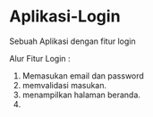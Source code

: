 # Aplikasi-Login
Sebuah Aplikasi dengan fitur login

Alur Fitur Login :
1. Memasukan email dan password
2. memvalidasi masukan.
3. menampilkan halaman beranda.
4. 
